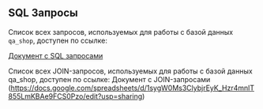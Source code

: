 ## SQL Запросы

Список всех запросов, используемых для работы с базой данных `qa_shop`, доступен по ссылке:

[Документ с SQL запросами](https://docs.google.com/spreadsheets/d/1c0cvhe7DiW8hv-c-6MXvRiXKv9_CEwL2hkPK6Mu5IPI/edit?usp=sharing)

Список всех JOIN-запросов, используемых для работы с базой данных qa_shop, доступен по ссылке:
Документ с JOIN-запросами (https://docs.google.com/spreadsheets/d/1sygW0Ms3ClybjrEyK_Hzr4mnlT855LmKBAe9FCS0Pzo/edit?usp=sharing)

